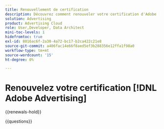 ```yaml
---
title: Renouvellement de certification
description: Découvrez comment renouveler votre certification d'Adobe [!DNL Advertising] avant qu'elle n'expire.
solution: Advertising
product: Advertising Cloud
role: User,Developer, Data Architect
mini-toc-levels: 1
hidefromtoc: true
exl-id: 8016ac6f-2a30-4a72-bc17-b2ca422c21e8
source-git-commit: a406fac14e66f8aed5ef3b288356e12ffa1f98a0
workflow-type: tm+mt
source-wordcount: '15'
ht-degree: 0%

---
```


# Renouvelez votre certification [!DNL Adobe Advertising]

{{renewals-hold}}

<!--

When you pass a certification exam, your certification is valid for two years.

We're happy to announce that you are now able to renew your certification via a new, no-cost format. It involves using on-demand Experience League courses and tutorials - simply complete three activities to renew your certification at no cost. You must renew before your certification expires, or you will need to take the full exam to become certified again. 

>[!IMPORTANT]
>
>**Log in first:** The following links will function **only** after a **successful login** to the [Adobe Credential Management System](https://www.certmetrics.com/adobe){target="_blank"}.
>
><br>
>
>**To share a link:** If you would like to share the link to a renewal exam or assessment with a colleague, please link to the overall exam renewal page,  not the URL of the exam itself, to avoid login issues.

>[!BEGINTABS]

>[!TAB Professional]

>[!NOTE]
>
>Professional renewal coming soon.

>[!TAB Expert]

>[!NOTE]
>
>Expert renewal coming soon.

>[!TAB Master]

>[!NOTE]
>
>Master renewal coming soon.

>[!ENDTABS]

## Questions

View the certification [FAQ](https://experienceleague.adobe.com/docs/certification/certification/faq.html){target="_blank"}.

Additional questions? [Contact us](mailto:certif@adobe.com).

-->

{{questions}}
